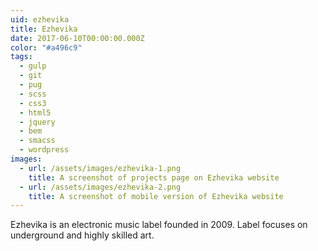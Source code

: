 ```yaml
---
uid: ezhevika
title: Ezhevika
date: 2017-06-10T00:00:00.000Z
color: "#a496c9"
tags:
  - gulp
  - git
  - pug
  - scss
  - css3
  - html5
  - jquery
  - bem
  - smacss
  - wordpress
images:
  - url: /assets/images/ezhevika-1.png
    title: A screenshot of projects page on Ezhevika website
  - url: /assets/images/ezhevika-2.png
    title: A screenshot of mobile version of Ezhevika website
---
```

Ezhevika is an electronic music label founded in 2009. Label focuses on underground and highly skilled art.
